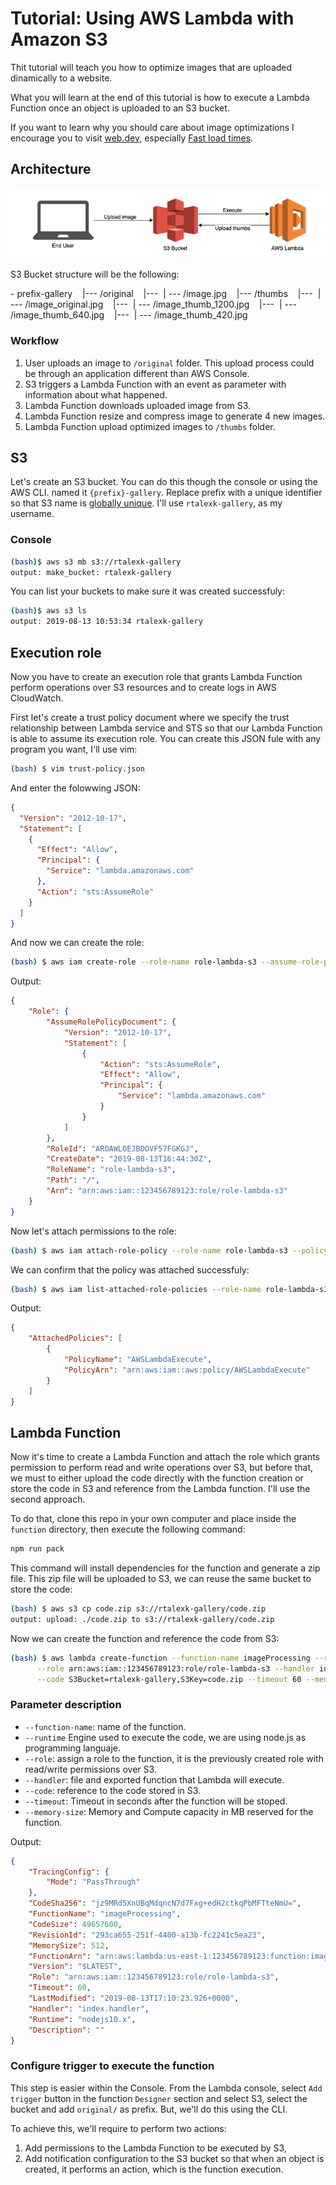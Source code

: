 # Tutorial: Using AWS Lambda with Amazon S3

Thit tutorial will teach you how to optimize images that are uploaded dinamically to a website.

What you will learn at the end of this tutorial is how to execute a Lambda Function once an object is uploaded to an S3 bucket.

If you want to learn why you should care about image optimizations I encourage you to visit [web.dev](web.dev), especially [Fast load times](https://web.dev/fast).

## Architecture

![Architecture overview](/assets/architecture_overview.jpg)

S3 Bucket structure will be the following:

\- prefix-gallery
&nbsp;&nbsp;&nbsp;|--- /original
&nbsp;&nbsp;&nbsp;|---&nbsp;&nbsp;| --- /image.jpg
&nbsp;&nbsp;&nbsp;|--- /thumbs
&nbsp;&nbsp;&nbsp;|---&nbsp;&nbsp;| --- /image_original.jpg
&nbsp;&nbsp;&nbsp;|---&nbsp;&nbsp;| --- /image_thumb_1200.jpg
&nbsp;&nbsp;&nbsp;|---&nbsp;&nbsp;| --- /image_thumb_640.jpg
&nbsp;&nbsp;&nbsp;|---&nbsp;&nbsp;| --- /image_thumb_420.jpg

### Workflow

1. User uploads an image to `/original` folder. This upload process could be through an application different than AWS Console.
2. S3 triggers a Lambda Function with an event as parameter with information about what happened.
3. Lambda Function downloads uploaded image from S3.
4. Lambda Function resize and compress image to generate 4 new images.
5. Lambda Function upload optimized images to `/thumbs` folder.

## S3

Let's create an S3 bucket. You can do this though the console or using the AWS CLI. named it `{prefix}-gallery`. Replace prefix with a unique identifier so that S3 name is [globally unique](https://docs.aws.amazon.com/AmazonS3/latest/dev/BucketRestrictions.html). I'll use `rtalexk-gallery`, as my username.

### Console

```bash
(bash)$ aws s3 mb s3://rtalexk-gallery
output: make_bucket: rtalexk-gallery
```

You can list your buckets to make sure it was created successfuly:

```bash
(bash)$ aws s3 ls
output: 2019-08-13 10:53:34 rtalexk-gallery
```

## Execution role

Now you have to create an execution role that grants Lambda Function perform operations over S3 resources and to create logs in AWS CloudWatch.

First let's create a trust policy document where we specify the trust relationship between Lambda service and STS so that our Lambda Function is able to assume its execution role. You can create this JSON fule with any program you want, I'll use vim:

```bash
(bash) $ vim trust-policy.json
```

And enter the folowwing JSON:

```json
{
  "Version": "2012-10-17",
  "Statement": [
    {
      "Effect": "Allow",
      "Principal": {
        "Service": "lambda.amazonaws.com"
      },
      "Action": "sts:AssumeRole"
    }
  ]
}
````

And now we can create the role:

```bash
(bash) $ aws iam create-role --role-name role-lambda-s3 --assume-role-policy-document file://trust-policy.json
```

Output:
```json
{
    "Role": {
        "AssumeRolePolicyDocument": {
            "Version": "2012-10-17",
            "Statement": [
                {
                    "Action": "sts:AssumeRole",
                    "Effect": "Allow",
                    "Principal": {
                        "Service": "lambda.amazonaws.com"
                    }
                }
            ]
        },
        "RoleId": "AROAWLOEJBDOVF57FGKGJ",
        "CreateDate": "2019-08-13T16:44:30Z",
        "RoleName": "role-lambda-s3",
        "Path": "/",
        "Arn": "arn:aws:iam::123456789123:role/role-lambda-s3"
    }
}
```

Now let's attach permissions to the role:

```bash
(bash) $ aws iam attach-role-policy --role-name role-lambda-s3 --policy-arn "arn:aws:iam::aws:policy/AWSLambdaExecute"
```

We can confirm that the policy was attached successfuly:

```bash
(bash) $ aws iam list-attached-role-policies --role-name role-lambda-s3
```

Output:

```json
{
    "AttachedPolicies": [
        {
            "PolicyName": "AWSLambdaExecute",
            "PolicyArn": "arn:aws:iam::aws:policy/AWSLambdaExecute"
        }
    ]
}
```

## Lambda Function

Now it's time to create a Lambda Function and attach the role which grants permission to perform read and write operations over S3, but before that, we must to either upload the code directly with the function creation or store the code in S3 and reference from the Lambda function. I'll use the second approach.

To do that, clone this repo in your own computer and place inside the `function` directory, then execute the following command:

```bash
npm run pack
```

This command will install dependencies for the function and generate a zip file. This zip file will be uploaded to S3, we can reuse the same bucket to store the code:

```bash
(bash) $ aws s3 cp code.zip s3://rtalexk-gallery/code.zip
output: upload: ./code.zip to s3://rtalexk-gallery/code.zip
```

Now we can create the function and reference the code from S3:

```bash
(bash) $ aws lambda create-function --function-name imageProcessing --runtime nodejs10.x \
      --role arn:aws:iam::123456789123:role/role-lambda-s3 --handler index.handler \
      --code S3Bucket=rtalexk-gallery,S3Key=code.zip --timeout 60 --memory-size 512
```

### Parameter description

* `--function-name`: name of the function.
* `--runtime` Engine used to execute the code, we are using node.js as programming languaje.
* `--role`: assign a role to the function, it is the previously created role with read/write permissions over S3.
* `--handler`: file and exported function that Lambda will execute.
* `--code`: reference to the code stored in S3.
* `--timeout`: Timeout in seconds after the function will be stoped.
* `--memory-size`: Memory and Compute capacity in MB reserved for the function.

Output:

```json
{
    "TracingConfig": {
        "Mode": "PassThrough"
    },
    "CodeSha256": "jz9MRd5XnUBqMdqncN7d7Fxg+edH2ctkqPbMFTteNmU=",
    "FunctionName": "imageProcessing",
    "CodeSize": 49657600,
    "RevisionId": "293ca655-251f-4400-a13b-fc2241c5ea23",
    "MemorySize": 512,
    "FunctionArn": "arn:aws:lambda:us-east-1:123456789123:function:imageProcessing",
    "Version": "$LATEST",
    "Role": "arn:aws:iam::123456789123:role/role-lambda-s3",
    "Timeout": 60,
    "LastModified": "2019-08-13T17:10:23.926+0000",
    "Handler": "index.handler",
    "Runtime": "nodejs10.x",
    "Description": ""
}
```

### Configure trigger to execute the function

This step is easier within the Console. From the Lambda console, select `Add trigger` button in the function `Designer` section and select S3, select the bucket and add `original/` as prefix. But, we'll do this using the CLI.

To achieve this, we'll require to perform two actions:

1) Add permissions to the Lambda Function to be executed by S3,
2) Add notification configuration to the S3 bucket so that when an object is created, it performs an action, which is the function execution.


